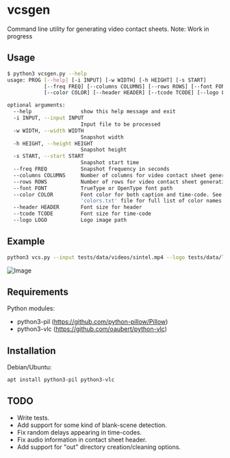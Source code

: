 # vcsgen
Command line utility for generating video contact sheets.
Note: Work in progress
## Usage
```sh
$ python3 vcsgen.py --help
usage: PROG [--help] [-i INPUT] [-w WIDTH] [-h HEIGHT] [-s START]
            [--freq FREQ] [--columns COLUMNS] [--rows ROWS] [--font FONT]
            [--color COLOR] [--header HEADER] [--tcode TCODE] [--logo LOGO]

optional arguments:
  --help                show this help message and exit
  -i INPUT, --input INPUT
                        Input file to be processed
  -w WIDTH, --width WIDTH
                        Snapshot width
  -h HEIGHT, --height HEIGHT
                        Snapshot height
  -s START, --start START
                        Snapshot start time
  --freq FREQ           Snapshot frequency in seconds
  --columns COLUMNS     Number of columns for video contact sheet generation
  --rows ROWS           Number of rows for video contact sheet generation
  --font FONT           TrueType or OpenType font path
  --color COLOR         Font color for both caption and time-code. See
                        'colors.txt' file for full list of color names
  --header HEADER       Font size for header
  --tcode TCODE         Font size for time-code
  --logo LOGO           Logo image path

```

## Example

```sh
python3 vcs.py --input tests/data/videos/sintel.mp4 --logo tests/data/logo/logo.png --start 2 --freq 5 
```

![Image](<https://i.imgtc.com/f7KnGXE.png>)

## Requirements

Python modules:
* python3-pil (https://github.com/python-pillow/Pillow)
* python3-vlc (https://github.com/oaubert/python-vlc)

## Installation

Debian/Ubuntu:
```sh
apt install python3-pil python3-vlc
```

## TODO
* Write tests.
* Add support for some kind of blank-scene detection.
* Fix random delays appearing in time-codes.
* Fix audio information in contact sheet header.
* Add support for "out" directory creation/cleaning options.
